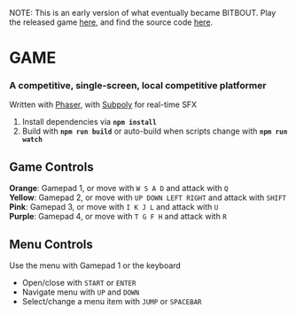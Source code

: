 NOTE: This is an early version of what eventually became BITBOUT. Play the released game [here](http://okaybenji.itch.io/bitbout), and find the source code [here](http://github.com/okaybenji/bitbout).

# GAME
### A competitive, single-screen, local competitive platformer

Written with [Phaser](http://github.com/photonstorm/phaser), with [Subpoly](http://github.com/okaybenji/subpoly) for real-time SFX

1. Install dependencies via **`npm install`**
2. Build with **`npm run build`** or auto-build when scripts change with **`npm run watch`**

## Game Controls
**Orange**: Gamepad 1, or move with `W S A D` and attack with `Q`<br>
**Yellow**: Gamepad 2, or move with `UP DOWN LEFT RIGHT` and attack with `SHIFT`<br>
**Pink**: Gamepad 3, or move with `I K J L` and attack with `U`<br>
**Purple**: Gamepad 4, or move with `T G F H` and attack with `R`<br>

## Menu Controls
Use the menu with Gamepad 1 or the keyboard
* Open/close with `START` or `ENTER`
* Navigate menu with `UP` and `DOWN`
* Select/change a menu item with `JUMP` or `SPACEBAR`
